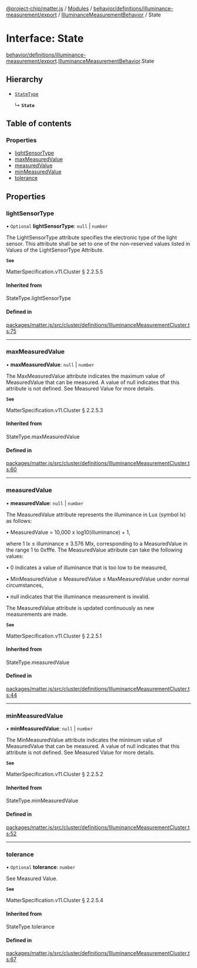 [@project-chip/matter.js](../README.md) / [Modules](../modules.md) / [behavior/definitions/illuminance-measurement/export](../modules/behavior_definitions_illuminance_measurement_export.md) / [IlluminanceMeasurementBehavior](../modules/behavior_definitions_illuminance_measurement_export.IlluminanceMeasurementBehavior.md) / State

# Interface: State

[behavior/definitions/illuminance-measurement/export](../modules/behavior_definitions_illuminance_measurement_export.md).[IlluminanceMeasurementBehavior](../modules/behavior_definitions_illuminance_measurement_export.IlluminanceMeasurementBehavior.md).State

## Hierarchy

- [`StateType`](../modules/behavior_definitions_illuminance_measurement_export._internal_.md#statetype)

  ↳ **`State`**

## Table of contents

### Properties

- [lightSensorType](behavior_definitions_illuminance_measurement_export.IlluminanceMeasurementBehavior.State.md#lightsensortype)
- [maxMeasuredValue](behavior_definitions_illuminance_measurement_export.IlluminanceMeasurementBehavior.State.md#maxmeasuredvalue)
- [measuredValue](behavior_definitions_illuminance_measurement_export.IlluminanceMeasurementBehavior.State.md#measuredvalue)
- [minMeasuredValue](behavior_definitions_illuminance_measurement_export.IlluminanceMeasurementBehavior.State.md#minmeasuredvalue)
- [tolerance](behavior_definitions_illuminance_measurement_export.IlluminanceMeasurementBehavior.State.md#tolerance)

## Properties

### lightSensorType

• `Optional` **lightSensorType**: ``null`` \| `number`

The LightSensorType attribute specifies the electronic type of the light sensor. This attribute shall be
set to one of the non-reserved values listed in Values of the LightSensorType Attribute.

**`See`**

MatterSpecification.v11.Cluster § 2.2.5.5

#### Inherited from

StateType.lightSensorType

#### Defined in

[packages/matter.js/src/cluster/definitions/IlluminanceMeasurementCluster.ts:75](https://github.com/project-chip/matter.js/blob/2d9f2165d2672864fda3496a6d0d5f93597f82c6/packages/matter.js/src/cluster/definitions/IlluminanceMeasurementCluster.ts#L75)

___

### maxMeasuredValue

• **maxMeasuredValue**: ``null`` \| `number`

The MaxMeasuredValue attribute indicates the maximum value of MeasuredValue that can be measured. A
value of null indicates that this attribute is not defined. See Measured Value for more details.

**`See`**

MatterSpecification.v11.Cluster § 2.2.5.3

#### Inherited from

StateType.maxMeasuredValue

#### Defined in

[packages/matter.js/src/cluster/definitions/IlluminanceMeasurementCluster.ts:60](https://github.com/project-chip/matter.js/blob/2d9f2165d2672864fda3496a6d0d5f93597f82c6/packages/matter.js/src/cluster/definitions/IlluminanceMeasurementCluster.ts#L60)

___

### measuredValue

• **measuredValue**: ``null`` \| `number`

The MeasuredValue attribute represents the illuminance in Lux (symbol lx) as follows:

  • MeasuredValue = 10,000 x log10(illuminance) + 1,

where 1 lx ≤ illuminance ≤ 3.576 Mlx, corresponding to a MeasuredValue in the range 1 to 0xfffe. The
MeasuredValue attribute can take the following values:

  • 0 indicates a value of illuminance that is too low to be measured,

  • MinMeasuredValue ≤ MeasuredValue ≤ MaxMeasuredValue under normal circumstances,

  • null indicates that the illuminance measurement is invalid.

The MeasuredValue attribute is updated continuously as new measurements are made.

**`See`**

MatterSpecification.v11.Cluster § 2.2.5.1

#### Inherited from

StateType.measuredValue

#### Defined in

[packages/matter.js/src/cluster/definitions/IlluminanceMeasurementCluster.ts:44](https://github.com/project-chip/matter.js/blob/2d9f2165d2672864fda3496a6d0d5f93597f82c6/packages/matter.js/src/cluster/definitions/IlluminanceMeasurementCluster.ts#L44)

___

### minMeasuredValue

• **minMeasuredValue**: ``null`` \| `number`

The MinMeasuredValue attribute indicates the minimum value of MeasuredValue that can be measured. A
value of null indicates that this attribute is not defined. See Measured Value for more details.

**`See`**

MatterSpecification.v11.Cluster § 2.2.5.2

#### Inherited from

StateType.minMeasuredValue

#### Defined in

[packages/matter.js/src/cluster/definitions/IlluminanceMeasurementCluster.ts:52](https://github.com/project-chip/matter.js/blob/2d9f2165d2672864fda3496a6d0d5f93597f82c6/packages/matter.js/src/cluster/definitions/IlluminanceMeasurementCluster.ts#L52)

___

### tolerance

• `Optional` **tolerance**: `number`

See Measured Value.

**`See`**

MatterSpecification.v11.Cluster § 2.2.5.4

#### Inherited from

StateType.tolerance

#### Defined in

[packages/matter.js/src/cluster/definitions/IlluminanceMeasurementCluster.ts:67](https://github.com/project-chip/matter.js/blob/2d9f2165d2672864fda3496a6d0d5f93597f82c6/packages/matter.js/src/cluster/definitions/IlluminanceMeasurementCluster.ts#L67)

